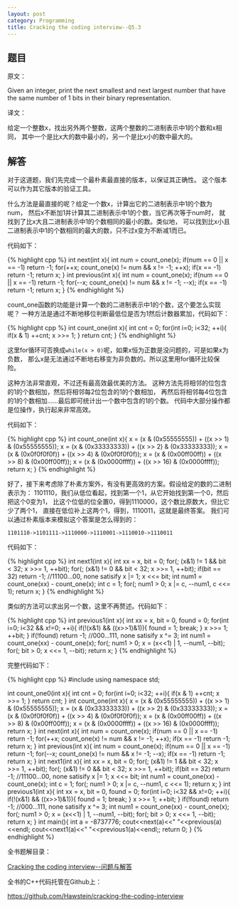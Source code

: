 ```yaml
---
layout: post
category: Programming
title: Cracking the coding interview--Q5.3
---
```


## 题目

原文：

Given an integer, print the next smallest and next largest number 
that have the same number of 1 bits in their binary representation.

译文：

给定一个整数x，找出另外两个整数，这两个整数的二进制表示中1的个数和x相同，
其中一个是比x大的数中最小的，另一个是比x小的数中最大的。

## 解答

对于这道题，我们先完成一个最朴素最直接的版本，以保证其正确性。
这个版本可以作为其它版本的验证工具。

什么方法是最直接的呢？给定一个数x，计算出它的二进制表示中1的个数为num，
然后x不断加1并计算其二进制表示中1的个数，当它再次等于num时，
就找到了比x大且二进制表示中1的个数相同的最小的数。类似地，
可以找到比x小且二进制表示中1的个数相同的最大的数，只不过x变为不断减1而已。

代码如下：

{% highlight cpp %}
int next(int x){
    int num = count_one(x);
    if(num == 0 || x == -1) return -1;
    for(++x; count_one(x) != num && x != -1; ++x);
    if(x == -1) return -1;
    return x;
}
int previous(int x){
    int num = count_one(x);
    if(num == 0 || x == -1) return -1;
    for(--x; count_one(x) != num && x != -1; --x);
    if(x == -1) return -1;
    return x;
}
{% endhighlight %}

count_one函数的功能是计算一个数的二进制表示中1的个数，这个要怎么实现呢？
一种方法是通过不断地移位判断最低位是否为1然后计数器累加，代码如下：

{% highlight cpp %}
int count_one(int x){
    int cnt = 0;
    for(int i=0; i<32; ++i){
        if(x & 1) ++cnt;
        x >>= 1;
    }
    return cnt;
}
{% endhighlight %}

这里for循环可否换成`while(x > 0)`呢，如果x恒为正数是没问题的，可是如果x为负数，
那么x是无法通过不断地右移变为非负数的。所以这里用for循环比较保险。

这种方法非常直观，不过还有最高效最优美的方法。
这种方法先将相邻的位包含的1的个数相加，然后将相邻每2位包含的1的个数相加，
再然后将相邻每4位包含的1的个数相加......最后即可统计出一个数中包含的1的个数。
代码中大部分操作都是位操作，执行起来非常高效。

代码如下：

{% highlight cpp %}
int count_one(int x){
    x = (x & (0x55555555)) + ((x >> 1) & (0x55555555));
    x = (x & (0x33333333)) + ((x >> 2) & (0x33333333));
    x = (x & (0x0f0f0f0f)) + ((x >> 4) & (0x0f0f0f0f));
    x = (x & (0x00ff00ff)) + ((x >> 8) & (0x00ff00ff));
    x = (x & (0x0000ffff)) + ((x >> 16) & (0x0000ffff));
    return x;
}
{% endhighlight %}

好了，接下来考虑除了朴素方案外，有没有更高效的方案。假设给定的数的二进制表示为：
1101110，我们从低位看起，找到第一个1，从它开始找到第一个0，然后把这个0变为1，
比这个位低的位全置0，得到1110000，这个数比原数大，但比它少了两个1，
直接在低位补上这两个1，得到，1110011，这就是最终答案。
我们可以通过朴素版本来模拟这个答案是怎么得到的：

	1101110->1101111->1110000->1110001->1110010->1110011
	
代码如下：

{% highlight cpp %}
int next1(int x){
    int xx = x, bit = 0;
    for(; (x&1) != 1 && bit < 32; x >>= 1, ++bit);
    for(; (x&1) != 0 && bit < 32; x >>= 1, ++bit);
    if(bit == 32) return -1; //11100...00, none satisify
    x |= 1;
    x <<= bit;
    int num1 = count_one(xx) - count_one(x);
    int c = 1;
    for(; num1 > 0; x |= c, --num1, c <<= 1);
    return x;
}
{% endhighlight %}

类似的方法可以求出另一个数，这里不再赘述。代码如下：

{% highlight cpp %}
int previous1(int x){
    int xx = x, bit = 0, found = 0;
    for(int i=0; i<32 && x!=0; ++i){
        if(!(x&1) && ((x>>1)&1)){
            found = 1;
            break;
        }
        x >>= 1;
        ++bit;
    }
    if(!found) return -1; //000...111, none satisify
    x ^= 3;
    int num1 = count_one(xx) - count_one(x);
    for(; num1 > 0; x = (x<<1) | 1, --num1, --bit);
    for(; bit > 0; x <<= 1, --bit);
    return x;
}
{% endhighlight %}

完整代码如下：

{% highlight cpp %}
#include <iostream>
using namespace std;

int count_one0(int x){
    int cnt = 0;
    for(int i=0; i<32; ++i){
        if(x & 1) ++cnt;
        x >>= 1;
    }
    return cnt;
}
int count_one(int x){
    x = (x & (0x55555555)) + ((x >> 1) & (0x55555555));
    x = (x & (0x33333333)) + ((x >> 2) & (0x33333333));
    x = (x & (0x0f0f0f0f)) + ((x >> 4) & (0x0f0f0f0f));
    x = (x & (0x00ff00ff)) + ((x >> 8) & (0x00ff00ff));
    x = (x & (0x0000ffff)) + ((x >> 16) & (0x0000ffff));
    return x;
}
int next(int x){
    int num = count_one(x);
    if(num == 0 || x == -1) return -1;
    for(++x; count_one(x) != num && x != -1; ++x);
    if(x == -1) return -1;
    return x;
}
int previous(int x){
    int num = count_one(x);
    if(num == 0 || x == -1) return -1;
    for(--x; count_one(x) != num && x != -1; --x);
    if(x == -1) return -1;
    return x;
}
int next1(int x){
    int xx = x, bit = 0;
    for(; (x&1) != 1 && bit < 32; x >>= 1, ++bit);
    for(; (x&1) != 0 && bit < 32; x >>= 1, ++bit);
    if(bit == 32) return -1; //11100...00, none satisify
    x |= 1;
    x <<= bit;
    int num1 = count_one(xx) - count_one(x);
    int c = 1;
    for(; num1 > 0; x |= c, --num1, c <<= 1);
    return x;
}
int previous1(int x){
    int xx = x, bit = 0, found = 0;
    for(int i=0; i<32 && x!=0; ++i){
        if(!(x&1) && ((x>>1)&1)){
            found = 1;
            break;
        }
        x >>= 1;
        ++bit;
    }
    if(!found) return -1; //000...111, none satisify
    x ^= 3;
    int num1 = count_one(xx) - count_one(x);
    for(; num1 > 0; x = (x<<1) | 1, --num1, --bit);
    for(; bit > 0; x <<= 1, --bit);
    return x;
}
int main(){
    int a = -8737776;
    cout<<next(a)<<" "<<previous(a)<<endl;
    cout<<next1(a)<<" "<<previous1(a)<<endl;;
    return 0;
}
{% endhighlight %}

全书题解目录：

[Cracking the coding interview--问题与解答](/posts/ctci-solutions-contents.html)

全书的C++代码托管在Github上：

<https://github.com/Hawstein/cracking-the-coding-interview>

